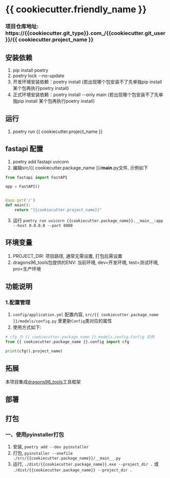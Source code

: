 # {{ cookiecutter.friendly_name }}

### 项目仓库地址: https://{{cookiecutter.git_type}}.com_/{{cookiecutter.git_user}}/{{ cookiecutter.project_name }}

## 安装依赖
1. pip install poetry
2. poetry lock --no-update
3. 开发环境安装依赖：poetry install (若出现哪个包安装不了先单独pip install 某个包再执行poetry install)
4. 正式环境安装依赖：poetry install --only main (若出现哪个包安装不了先单独pip install 某个包再执行poetry install)

## 运行
1. poetry run {{ cookiecutter.project_name }}

## fastapi 配置
1. poetry add fastapi uvicorn
2. 编辑src/{{ cookiecutter.package_name }}/__main__.py文件, 示例如下
```python
from fastapi import FastAPI

app = FastAPI()


@app.get('/')
def main():
    return "{{cookiecutter.project_name}}"
```
3. 运行 `poetry run uvicorn {{cookiecutter.package_name}}.__main__:app --host 0.0.0.0 --port 8000`

## 环境变量
1. PROJECT_DIR: 项目路径, 通常无需设置, 打包后需设置
2. dragons96_tools包提供的ENV: 当前环境, dev=开发环境, test=测试环境, pro=生产环境

## 功能说明
### 1.配置管理
1. `config/application.yml` 配置内容, `src/{{ cookiecutter.package_name }}/models/config.py` 里更新`Config`类对应的属性
2. 使用方式如下:
```python
# cfg 为 {{ cookiecutter.package_name }}.models.config.Config 实例
from {{ cookiecutter.package_name }}.config import cfg

print(cfg().project_name)
```

## 拓展
本项目集成[dragons96_tools](https://gitee.com/dragons96/py_dragons96_tools)工具框架

## 部署


## 打包
### 一、使用pyinstaller打包
1. 安装, `poetry add --dev pyinstaller`
2. 打包, `pyinstaller --onefile ./src/{{cookiecutter.package_name}}/__main__.py`
3. 运行, `./dist/{{cookiecutter.package_name}}.exe --project_dir .` 或 `./dist/{{cookiecutter.package_name}} --project_dir .`
